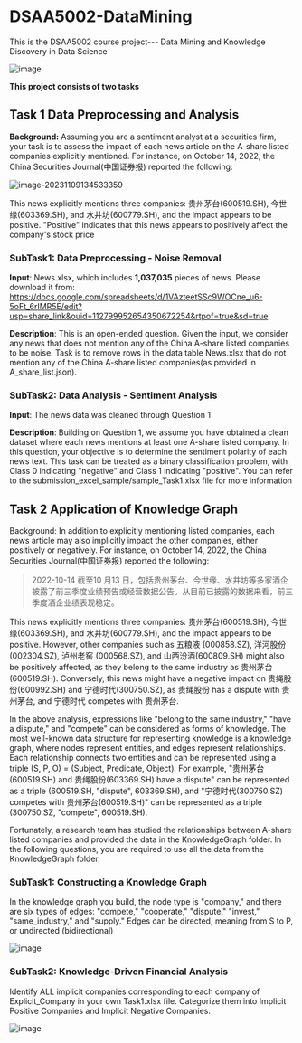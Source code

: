 # DSAA5002-DataMining
This is the DSAA5002 course project--- Data Mining and Knowledge Discovery in Data Science

![image](https://github.com/Kainan-Liu/DSAA5002-DataMining/assets/146005327/939fc4f0-ca33-49e0-a52d-05e62acb242d)

**This project consists of two tasks**

## Task 1 Data Preprocessing and Analysis
**Background:** Assuming you are a sentiment analyst at a securities firm, your task is to assess the impact of each news article on the A-share listed companies explicitly mentioned. For instance, on October 14, 2022, the China Securities Journal(中国证券报) reported the following:

![image-20231109134533359](https://github.com/Kainan-Liu/DSAA5002-DataMining/assets/146005327/361c6e5e-4942-4835-b248-e8cf3299bf70)

This news explicitly mentions three companies: 贵州茅台(600519.SH), 今世缘(603369.SH), and 水井坊(600779.SH), and the impact appears to be positive. "Positive" indicates that this news appears to positively affect the company's stock price

### SubTask1: Data Preprocessing - Noise Removal

**Input**: News.xlsx, which includes **1,037,035** pieces of news. Please download it from: https://docs.google.com/spreadsheets/d/1VAzteetSSc9WOCne_u6-5oFt_6rIMR5E/edit?usp=share_link&ouid=112799952654350672254&rtpof=true&sd=true

**Description**: This is an open-ended question. Given the input, we consider any news that does not mention any of the China A-share listed companies to be noise. Task is to remove rows in the data table News.xlsx that do not mention any of the China A-share listed companies(as provided in A_share_list.json).

### SubTask2: Data Analysis - Sentiment Analysis

**Input**: The news data was cleaned through Question 1

**Description**: Building on Question 1, we assume you have obtained a clean dataset where each news mentions at least one A-share listed company. In this question, your objective is to determine the sentiment polarity of each news text. This task can be treated as a binary classification problem, with Class 0 indicating "negative" and Class 1 indicating "positive". You can refer to the submission_excel_sample/sample_Task1.xlsx file for more information

## Task 2 Application of Knowledge Graph 

Background: In addition to explicitly mentioning listed companies, each news article may also implicitly impact the other companies, either positively or negatively. For instance, on October 14, 2022, the China Securities Journal(中国证券报) reported the following:

> 2022-10-14 截至10 月13 日，包括贵州茅台、今世缘、水井坊等多家酒企披露了前三季度业绩预告或经营数据公告。从目前已披露的数据来看，前三季度酒企业绩表现稳定。

This news explicitly mentions three companies:  贵州茅台(600519.SH),  今世缘(603369.SH), and 水井坊(600779.SH), and the impact appears to be positive. However, other companies such as  五粮液  (000858.SZ),  洋河股份  (002304.SZ),  泸州老窖 (000568.SZ), and  山西汾酒(600809.SH) might also be positively affected, as they belong to the same industry as  贵州茅台(600519.SH).  Conversely,  this  news  might  have  a  negative  impact  on  贵绳股份(600992.SH)  and  宁德时代(300750.SZ), as  贵绳股份  has a dispute with  贵州茅台, and  宁德时代  competes with  贵州茅台.   
 
In the above analysis, expressions like "belong to the same industry," "have a dispute," and "compete" can be considered as forms of knowledge. The most well-known data structure for representing knowledge is a knowledge graph, where nodes represent entities, and edges represent relationships. Each relationship connects two entities and can be represented using a triple (S, P, O) = (Subject, Predicate, Object). For example, "贵州茅台(600519.SH) and  贵绳股份(603369.SH) have a dispute" can be represented as a triple (600519.SH, "dispute", 603369.SH), and "宁德时代(300750.SZ) competes with 贵州茅台(600519.SH)" can be represented as a triple (300750.SZ, "compete", 600519.SH).   
 
Fortunately, a research team has studied the relationships between A-share listed companies and provided the data in the KnowledgeGraph folder. In the following questions, you are required to use all the data from the KnowledgeGraph folder.

### SubTask1: Constructing a Knowledge Graph 
In the knowledge graph you build,  the  node  type  is  "company,"  and  there  are  six  types  of  edges:  "compete,"  "cooperate,"  "dispute,"  "invest,"  "same_industry," and "supply." Edges can be directed, meaning from S to P, or undirected (bidirectional)

![image](https://github.com/Kainan-Liu/DSAA5002-DataMining/assets/146005327/a556d51d-a6a6-408b-b75b-89af75117677)


### SubTask2: Knowledge-Driven Financial Analysis
Identify ALL implicit companies corresponding to each company  of Explicit_Company in your own Task1.xlsx file. Categorize them into Implicit Positive Companies and Implicit Negative Companies. 

![image](https://github.com/Kainan-Liu/DSAA5002-DataMining/assets/146005327/b3f0ffd7-716b-4aa5-a87f-c60d8cdf3f3c)


